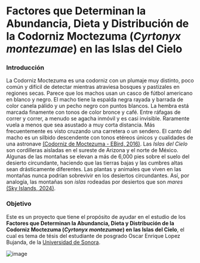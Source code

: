 # Factores que Determinan la Abundancia, Dieta y Distribución de la Codorniz Moctezuma (_Cyrtonyx montezumae_) en las Islas del Cielo

### Introducción
La Codorniz Moctezuma es una codorniz con un plumaje muy distinto, poco común y difícil de detectar mientras atraviesa bosques y pastizales en regiones secas. Parece que los machos usan un casco de fútbol americano en blanco y negro. El macho tiene la espalda negra rayada y barrada de color canela pálido y un pecho negro con puntos blancos. La hembra está marcada finamente con tonos de color bronce y café. Entre ráfagas de correr y correr, a menudo se agacha inmóvil y es casi invisible. Raramente vuela a menos que sea asustado a muy corta distancia. Más frecuentemente es visto cruzando una carretera o un sendero. El canto del macho es un silbido descendente con tonos etéreos únicos y cualidades de una astronave [(Codorniz de Moctezuma - EBird, 2016)][1].
  Las *Islas del Cielo* son cordilleras aisladas en el sureste de Arizona y el norte de México. Algunas de las montañas se elevan a más de 6,000 pies sobre el suelo del desierto circundante, haciendo que las tierras bajas y las cumbres altas sean drásticamente diferentes. Las plantas y animales que viven en las montañas nunca podrían sobrevivir en los desiertos circundantes. Así, por analogía, las montañas son *islas* rodeadas por desiertos que son *mares* [(Sky Islands, 2024)][2].

### Objetivo
Este es un proyecto que tiene el propósito de ayudar en el estudio de los **Factores que Determinan la Abundancia, Dieta y Distribución de la Codorniz Moctezuma (_Cyrtonyx montezumae_) en las Islas del Cielo**, el cual es tema de tésis del estudiante de posgrado Oscar Enrique Lopez Bujanda, de la [Universidad de Sonora](https://www.unison.mx). 

![image](https://github.com/anmerino-pnd/codornices/assets/30573365/a5bdfa10-2fa2-4201-b81b-4d88cade69c2)



[1]: https://www.fs.usda.gov/wildflowers/beauty/Sky_Islands/index.shtml#:~:text=%E2%80%9CSky%20Islands%E2%80%9D%20are%20isolated%20mountain,survive%20in%20the%20surrounding%20deserts.
[2]: https://ebird.org/species/monqua?siteLanguage=es_MX#:~:text=Una%20codorniz%20con%20un%20plumaje,pecho%20negro%20con%20puntos%20blancos.

